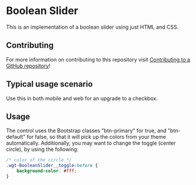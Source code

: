 # Boolean Slider

This is an implementation of a boolean slider using just HTML and CSS.

## Contributing

For more information on contributing to this repository visit [Contributing to a GitHub repository](https://world.mendix.com/display/howto50/Contributing+to+a+GitHub+repository)!

## Typical usage scenario

Use this in both mobile and web for an upgrade to a checkbox.

## Usage

The control uses the Bootstrap classes "btn-primary" for true, and "btn-default" for false, so that it will pick up the colors from your theme automatically. Additionally, you may want to change the toggle (center circle), by using the following:

```css
/* color of the circle */
.wgt-BooleanSlider__toggle:before {
    background-color: #fff;
}
```